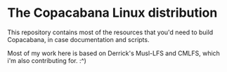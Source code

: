 # The Copacabana Linux distribution
This repository contains most of the resources that you'd need to build
Copacabana, in case documentation and scripts.

Most of my work here is based on Derrick's Musl-LFS and CMLFS, which i'm also
contributing for. :^)
